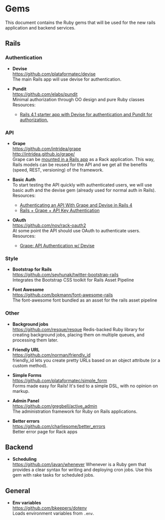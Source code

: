 # Gems

This document contains the Ruby gems that will be used for the new rails application and backend services.

## Rails

### Authentication
* __Devise__<br>
https://github.com/plataformatec/devise<br>
The main Rails app will use devise for authentication. 

* __Pundit__<br>
https://github.com/elabs/pundit<br>
Minimal authorization through OO design and pure Ruby classes<br>
Resources:
  * [Rails 4.1 starter app with Devise for authentication and Pundit for authorization.](https://github.com/RailsApps/rails-devise-pundit)


### API
* __Grape__<br>
https://github.com/intridea/grape<br>
http://intridea.github.io/grape/<br>
Grape can be [mounted in a Rails app](https://github.com/intridea/grape#rails) as a Rack application. This way, Rails models can be reused for the API and we get all the benefits (speed, REST, versioning) of the framework.<br>

* __Basic Auth__<br>
To start testing the API quickly with authenticated users, we will use basic auth and the devise gem (already used for normal auth in Rails).<br>
Resources:
  * [Authenticating an API With Grape and Devise in Rails 4](http://althafhameez.com/blog/2013/07/10/authenticating-an-api-with-grape-and-devise-in-rails-4/)
  * [Rails + Grape + API Key Authentication](http://mikecoutermarsh.com/rails-grape-api-key-authentication/)

* __OAuth__<br>
https://github.com/nov/rack-oauth2<br>
At some point the API should use OAuth to authenticate users.<br>
Resources:
  * [Grape: API Authentication w/ Devise](http://code.dblock.org/grape-api-authentication-w-devise)

### Style
* __Bootstrap for Rails__<br>
https://github.com/seyhunak/twitter-bootstrap-rails<br>
Integrates the Bootstrap CSS toolkit for Rails Asset Pipeline

* __Font Awesome__<br>
https://github.com/bokmann/font-awesome-rails<br>
The font-awesome font bundled as an asset for the rails asset pipeline

### Other
* __Background jobs__<br>
https://github.com/resque/resque
Redis-backed Ruby library for creating background jobs, placing them on multiple queues, and processing them later.

* __Friendly URL__<br>
https://github.com/norman/friendly_id<br>
friendly_id lets you create pretty URLs based on an object attribute (or a custom method).

* __Simple Forms__<br>
https://github.com/plataformatec/simple_form<br>
Forms made easy for Rails! It's tied to a simple DSL, with no opinion on markup.

* __Admin Panel__<br>
https://github.com/gregbell/active_admin<br>
The administration framework for Ruby on Rails applications.

* __Better errors__<br>
https://github.com/charliesome/better_errors<br>
Better error page for Rack apps

## Backend
* __Scheduling__<br>
https://github.com/javan/whenever
Whenever is a Ruby gem that provides a clear syntax for writing and deploying cron jobs. Use this gem with rake tasks for scheduled jobs. 

## General
* __Env variables__<br>
https://github.com/bkeepers/dotenv<br>
Loads environment variables from `.env`.
